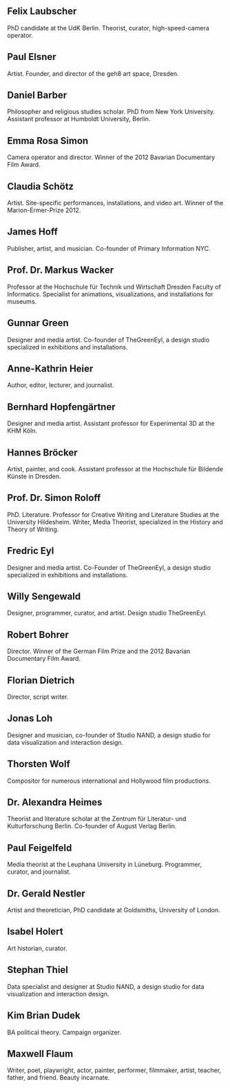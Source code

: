 ## Felix Laubscher

PhD candidate at the UdK Berlin. Theorist, curator, high-speed-camera operator.

## Paul Elsner 

Artist. Founder, and director of the geh8 art space, Dresden.

## Daniel Barber

Philosopher and religious studies scholar. PhD from New York University. Assistant professor at Humboldt University, Berlin.

## Emma Rosa Simon

Camera operator and director. Winner of the 2012 Bavarian Documentary Film Award.

## Claudia Schötz

Artist. Site-specific performances, installations, and video art. Winner of the Marion-Ermer-Prize 2012.

## James Hoff

Publisher, artist, and musician. Co-founder of Primary Information NYC.

## Prof. Dr. Markus Wacker

Professor at the Hochschule für Technik und Wirtschaft Dresden Faculty of Informatics. Specialist for animations, visualizations, and installations for museums.

## Gunnar Green

Designer and media artist. Co-founder of TheGreenEyl, a design studio specialized in exhibitions and installations.

## Anne-Kathrin Heier

Author, editor, lecturer, and journalist.

## Bernhard Hopfengärtner

Designer and media artist. Assistant professor for Experimental 3D at the KHM Köln.

## Hannes Bröcker

Artist, painter, and cook. Assistant professor at the Hochschule für Bildende Künste in Dresden.

## Prof. Dr. Simon Roloff 

PhD. Literature. Professor for Creative Writing and Literature Studies at the University Hildesheim. Writer, Media Theorist, specialized in the History and Theory of Writing.

## Fredric Eyl

Designer and media artist. Co-Founder of TheGreenEyl, a design studio specialized in exhibitions and installations.

## Willy Sengewald

Designer, programmer, curator, and artist. Design studio TheGreenEyl.

## Robert Bohrer

Director. Winner of the German Film Prize and the 2012 Bavarian Documentary Film Award.

## Florian Dietrich

Director, script writer. 

## Jonas Loh

Designer and musician, co-founder of Studio NAND, a design studio for data visualization and interaction design.

## Thorsten Wolf

Compositor for numerous international and Hollywood film productions. 

## Dr. Alexandra Heimes

Theorist and literature scholar at the Zentrum für Literatur- und Kulturforschung Berlin. Co-founder of August Verlag Berlin.

## Paul Feigelfeld

Media theorist at the Leuphana University in Lüneburg. Programmer, curator, and journalist.

## Dr. Gerald Nestler

Artist and theoretician, PhD candidate at Goldsmiths, University of London.

## Isabel Holert

Art historian, curator.

## Stephan Thiel 

Data specialist and designer at Studio NAND, a design studio for data visualization and interaction design.

## Kim Brian Dudek

BA political theory. Campaign organizer. 

## Maxwell Flaum

Writer, poet, playwright, actor, painter, performer, filmmaker, artist, teacher, father, and friend. Beauty incarnate.  




